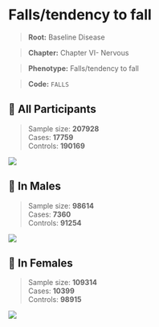 # Falls/tendency to fall

> **Root:** Baseline Disease  

> **Chapter:** Chapter VI- Nervous  

> **Phenotype:** Falls/tendency to fall  

> **Code:** `FALLS`

## 🧪 All Participants  
> Sample size: **207928**  
> Cases: **17759**  
> Controls: **190169**
<img src="/Disease/Figures/ALL/Incidence/FALLS.png"/>
<CsvTable src="/public/Disease/Data/ALL/Incidence/COX_FALLS.csv" label="🔍 View full results" />

## 👨 In Males  
> Sample size: **98614**  
> Cases: **7360**  
> Controls: **91254**
<img src="/Disease/Figures/Male/Incidence/FALLS.png"/>
<CsvTable src="/public/Disease/Data/Male/Incidence/COX_FALLS.csv" label="🔍 View full results" />

## 👩 In Females  
> Sample size: **109314**  
> Cases: **10399**  
> Controls: **98915**
<img src="/Disease/Figures/Female/Incidence/FALLS.png"/>
<CsvTable src="/public/Disease/Data/Female/Incidence/COX_FALLS.csv" label="🔍 View full results" />
